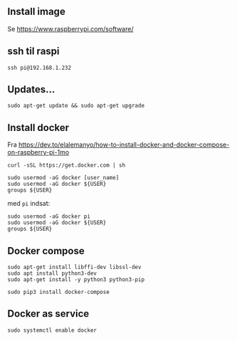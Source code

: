 ﻿## Install image

Se <https://www.raspberrypi.com/software/>


## ssh til raspi

    ssh pi@192.168.1.232 

## Updates...

    sudo apt-get update && sudo apt-get upgrade

## Install docker 

Fra <https://dev.to/elalemanyo/how-to-install-docker-and-docker-compose-on-raspberry-pi-1mo>

    curl -sSL https://get.docker.com | sh

    sudo usermod -aG docker [user_name]
    sudo usermod -aG docker ${USER}
    groups ${USER}

med `pi` indsat:

    sudo usermod -aG docker pi
    sudo usermod -aG docker ${USER}
    groups ${USER}

## Docker compose

    sudo apt-get install libffi-dev libssl-dev
    sudo apt install python3-dev
    sudo apt-get install -y python3 python3-pip

    sudo pip3 install docker-compose

## Docker as service

    sudo systemctl enable docker
